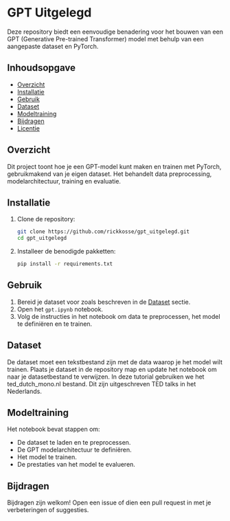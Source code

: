 
# GPT Uitgelegd

Deze repository biedt een eenvoudige benadering voor het bouwen van een GPT (Generative Pre-trained Transformer) model met behulp van een aangepaste dataset en PyTorch.

## Inhoudsopgave
- [Overzicht](#overzicht)
- [Installatie](#installatie)
- [Gebruik](#gebruik)
- [Dataset](#dataset)
- [Modeltraining](#modeltraining)
- [Bijdragen](#bijdragen)
- [Licentie](#licentie)

## Overzicht
Dit project toont hoe je een GPT-model kunt maken en trainen met PyTorch, gebruikmakend van je eigen dataset. Het behandelt data preprocessing, modelarchitectuur, training en evaluatie.

## Installatie
1. Clone de repository:
   ```bash
   git clone https://github.com/rickkosse/gpt_uitgelegd.git
   cd gpt_uitgelegd
   ```
2. Installeer de benodigde pakketten:
   ```bash
   pip install -r requirements.txt
   ```

## Gebruik
1. Bereid je dataset voor zoals beschreven in de [Dataset](#dataset) sectie.
2. Open het `gpt.ipynb` notebook.
3. Volg de instructies in het notebook om data te preprocessen, het model te definiëren en te trainen.

## Dataset
De dataset moet een tekstbestand zijn met de data waarop je het model wilt trainen. Plaats je dataset in de repository map en update het notebook om naar je datasetbestand te verwijzen. In deze tutorial gebruiken we het ted_dutch_mono.nl bestand. Dit zijn uitgeschreven TED talks in het Nederlands.

## Modeltraining
Het notebook bevat stappen om:
- De dataset te laden en te preprocessen.
- De GPT modelarchitectuur te definiëren.
- Het model te trainen.
- De prestaties van het model te evalueren.

## Bijdragen
Bijdragen zijn welkom! Open een issue of dien een pull request in met je verbeteringen of suggesties.
